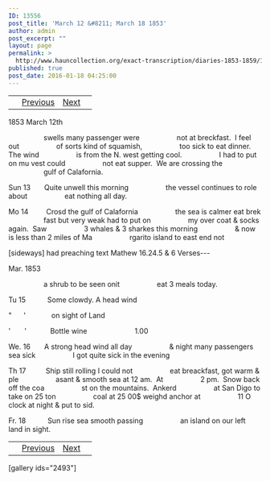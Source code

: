 ```yaml
---
ID: 13556
post_title: 'March 12 &#8211; March 18 1853'
author: admin
post_excerpt: ""
layout: page
permalink: >
  http://www.hauncollection.org/exact-transcription/diaries-1853-1859/13556-2/
published: true
post_date: 2016-01-18 04:25:00
---
```

<table style="width: 100%;" align="center">
<tbody>
<tr>
<td> <a href="http://www.hauncollection.org/version-2/diaries-1853-1859/october-22-october-29-1857/"><img src="https://lh3.googleusercontent.com/-EFJpxxNiPNw/VqgtWBCZrMI/AAAAAAAAAFU/WfY4lPFWWkg/s800-Ic42/Soeb-Plain-Arrows-8-10px.png" alt="" width="10" height="10" /></a> <a href="http://www.hauncollection.org/diaries-1853-1859/march-6-march-12-1853/">Previous</a></td>
<td style="text-align: right;"><a href="http://www.hauncollection.org/diaries-1853-1859/march-18-21-1853/">Next</a> <a href="http://www.hauncollection.org/diaries-1853-1859/march-18-21-1853/"><img src="https://lh3.googleusercontent.com/-67k0cYlpXHw/VqgtWKz1MXI/AAAAAAAAAFU/k9PW_Piyurk/s800-Ic42/Soeb-Plain-Arrows-5-10px.png" alt="" width="10" height="10" /></a></td>
</tr>
</tbody>
</table>
1853 March 12th

<span style="margin-left: 70px;">swells many passenger were
<span style="margin-left: 70px;">not at breckfast.  I feel out
<span style="margin-left: 70px;">of sorts kind of squamish,
<span style="margin-left: 70px;">too sick to eat dinner.  The wind
<span style="margin-left: 70px;">is from the N. west getting cool.
<span style="margin-left: 70px;">I had to put on mu vest could
<span style="margin-left: 70px;">not eat supper.  We are crossing the
<span style="margin-left: 70px;">gulf of Calafornia.</span></span></span></span></span></span></span></span>

Sun 13       Quite unwell this morning
<span style="margin-left: 70px;">the vessel continues to role about
<span style="margin-left: 70px;">eat nothing all day.</span></span>

Mo 14         Crosd the gulf of Calafornia
<span style="margin-left: 70px;">the sea is calmer eat brek
<span style="margin-left: 70px;">fast but very weak had to put on
<span style="margin-left: 70px;">my over coat &amp; socks again.  Saw
<span style="margin-left: 70px;">3 whales &amp; 3 sharkes this morning
<span style="margin-left: 70px;">&amp; now is less than 2 miles of Ma
<span style="margin-left: 70px;">rgarito island to east end not</span></span></span></span></span></span>

[sideways]
had preaching text Mathew
16.24.5 &amp; 6 Verses---

Mar. 1853

<span style="margin-left: 70px;">a shrub to be seen onit
<span style="margin-left: 70px;">eat 3 meals today.</span></span>

Tu 15           Some clowdy. A head wind

"      '             on sight of Land

'       '            Bottle wine                        1.00

We. 16       A strong head wind all day
<span style="margin-left: 70px;">&amp; night many passengers sea sick
<span style="margin-left: 70px;">I got quite sick in the evening</span></span>

Th 17          Ship still rolling I could not
<span style="margin-left: 70px;">eat breackfast, got warm &amp; ple
<span style="margin-left: 70px;">asant &amp; smooth sea at 12 am.  At
<span style="margin-left: 70px;">2 pm.  Snow back off the coa
<span style="margin-left: 70px;">st on the mountains.  Ankerd
<span style="margin-left: 70px;">at San Digo to take on 25 ton
<span style="margin-left: 70px;">coal at 25 00$ weighd anchor at
<span style="margin-left: 70px;">11 O clock at night &amp; put to sid.</span></span></span></span></span></span></span>

Fr. 18           Sun rise sea smooth passing
<span style="margin-left: 70px;">an island on our left land in sight.</span>
<table style="width: 100%;" align="center">
<tbody>
<tr>
<td> <a href="http://www.hauncollection.org/version-2/diaries-1853-1859/october-22-october-29-1857/"><img src="https://lh3.googleusercontent.com/-EFJpxxNiPNw/VqgtWBCZrMI/AAAAAAAAAFU/WfY4lPFWWkg/s800-Ic42/Soeb-Plain-Arrows-8-10px.png" alt="" width="10" height="10" /></a> <a href="http://www.hauncollection.org/diaries-1853-1859/march-6-march-12-1853/">Previous</a></td>
<td style="text-align: right;"><a href="http://www.hauncollection.org/diaries-1853-1859/march-18-21-1853/">Next</a> <a href="http://www.hauncollection.org/diaries-1853-1859/march-18-21-1853/"><img src="https://lh3.googleusercontent.com/-67k0cYlpXHw/VqgtWKz1MXI/AAAAAAAAAFU/k9PW_Piyurk/s800-Ic42/Soeb-Plain-Arrows-5-10px.png" alt="" width="10" height="10" /></a></td>
</tr>
</tbody>
</table>
[gallery ids="2493"]